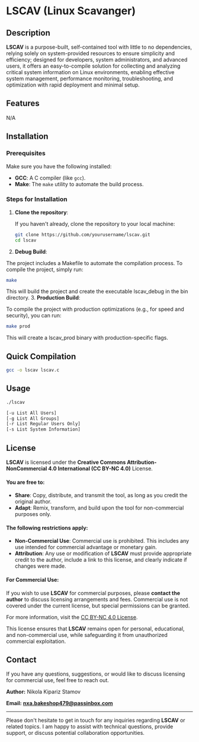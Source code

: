 # LSCAV (Linux Scavanger)

## Description

**LSCAV** is a purpose-built, self-contained tool with little to no dependencies, relying solely on system-provided resources to ensure simplicity and efficiency; designed for developers, system administrators, and advanced users, it offers an easy-to-compile solution for collecting and analyzing critical system information on Linux environments, enabling effective system management, performance monitoring, troubleshooting, and optimization with rapid deployment and minimal setup.

## Features

N/A

## Installation

### Prerequisites

Make sure you have the following installed:
- **GCC**: A C compiler (like `gcc`).
- **Make**: The `make` utility to automate the build process.

### Steps for Installation

1. **Clone the repository**:

   If you haven't already, clone the repository to your local machine:

   ```bash
   git clone https://github.com/yourusername/lscav.git
   cd lscav
   ```
   
2. **Debug Build**:
   
  The project includes a Makefile to automate the compilation process. To compile the project, simply run:

  ```bash
  make
  ```
  This will build the project and create the executable lscav_debug in the bin directory.
3. **Production Build**:

To compile the project with production optimizations (e.g., for speed and security), you can run:

```bash
make prod
```

This will create a lscav_prod binary with production-specific flags.

## Quick Compilation

```bash
gcc -o lscav lscav.c
```

## Usage

```bash
./lscav

[-u List All Users]
[-g List All Groups]
[-r List Regular Users Only]
[-s List System Information]
```

## License

**LSCAV** is licensed under the **Creative Commons Attribution-NonCommercial 4.0 International (CC BY-NC 4.0)** License.

#### You are free to:
- **Share**: Copy, distribute, and transmit the tool, as long as you credit the original author.
- **Adapt**: Remix, transform, and build upon the tool for non-commercial purposes only.

#### The following restrictions apply:
- **Non-Commercial Use**: Commercial use is prohibited. This includes any use intended for commercial advantage or monetary gain.
- **Attribution**: Any use or modification of **LSCAV** must provide appropriate credit to the author, include a link to this license, and clearly indicate if changes were made.

#### For Commercial Use:
If you wish to use **LSCAV** for commercial purposes, please **contact the author** to discuss licensing arrangements and fees. Commercial use is not covered under the current license, but special permissions can be granted.

For more information, visit the [CC BY-NC 4.0 License](https://creativecommons.org/licenses/by-nc/4.0/).

This license ensures that **LSCAV** remains open for personal, educational, and non-commercial use, while safeguarding it from unauthorized commercial exploitation.

## Contact

If you have any questions, suggestions, or would like to discuss licensing for commercial use, feel free to reach out.

**Author:**
Nikola Kipariz Stamov

**Email:**
[**nxa.bakeshop479@passinbox.com**](mailto:nxa.bakeshop479@passinbox.com)

---

Please don't hesitate to get in touch for any inquiries regarding **LSCAV** or related topics. I am happy to assist with technical questions, provide support, or discuss potential collaboration opportunities.
